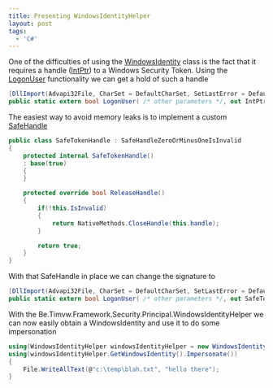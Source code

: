 ```yaml
---
title: Presenting WindowsIdentityHelper
layout: post
tags:
  - 'C#'
---
```

One of the difficulties of using the [WindowsIdentity](http://msdn.microsoft.com/en-us/library/system.security.principal.windowsidentity.aspx) class is the fact that it requires a handle ([IntPtr](http://msdn.microsoft.com/en-us/library/system.intptr.aspx)) to a Windows Security Token. Using the [LogonUser](http://msdn.microsoft.com/en-us/library/aa378184(VS.85).aspx) functionality we can get a hold of such a handle

```csharp
[DllImport(Advapi32File, CharSet = DefaultCharSet, SetLastError = DefaultSetLastError)]
public static extern bool LogonUser( /* other parameters */, out IntPtr userTokenHandle);
```

The easiest way to avoid memory leaks is to implement a custom [SafeHandle](http://msdn.microsoft.com/en-us/library/system.runtime.interopservices.safehandle.aspx)

```csharp
public class SafeTokenHandle : SafeHandleZeroOrMinusOneIsInvalid
{
	protected internal SafeTokenHandle()
	: base(true)
	{
	}

	protected override bool ReleaseHandle()
	{
		if(!this.IsInvalid)
		{
			return NativeMethods.CloseHandle(this.handle);
		}

		return true;
	}
}
```

With that SafeHandle in place we can change the signature to

```csharp
[DllImport(Advapi32File, CharSet = DefaultCharSet, SetLastError = DefaultSetLastError)]
public static extern bool LogonUser( /* other parameters */, out SafeTokenHandle userTokenHandle);
```

With the Be.Timvw.Framework.Security.Principal.WindowsIdentityHelper we can now easily obtain a WindowsIdentity and use it to do some impersonation

```csharp
using(WindowsIdentityHelper windowsIdentityHelper = new WindowsIdentityHelper(username, domain, password))
using(windowsIdentityHelper.GetWindowsIdentity().Impersonate())
{
	File.WriteAllText(@"c:\temp\blah.txt", "hello there");
}
```
